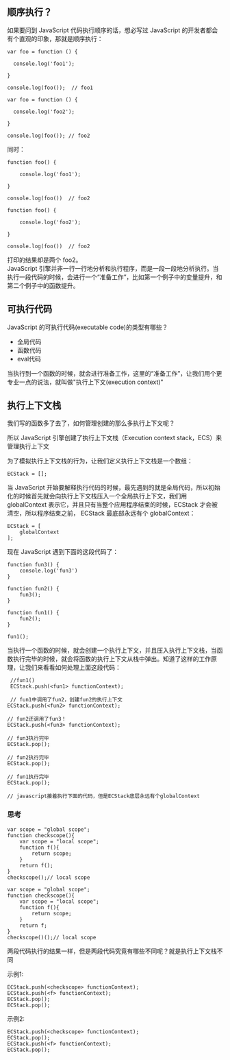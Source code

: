 ## 顺序执行？

如果要问到 JavaScript 代码执行顺序的话，想必写过 JavaScript 的开发者都会有个直观的印象，那就是顺序执行：
```
var foo = function () {

  console.log('foo1');

}

console.log(foo());  // foo1

var foo = function () {

  console.log('foo2');

}

console.log(foo()); // foo2
```

同时：
```
function foo() {

    console.log('foo1');

}

console.log(foo())  // foo2

function foo() {

    console.log('foo2');

}

console.log(foo())  // foo2
```
打印的结果却是两个 foo2。  
 JavaScript 引擎并非一行一行地分析和执行程序，而是一段一段地分析执行。当执行一段代码的时候，会进行一个“准备工作”，比如第一个例子中的变量提升，和第二个例子中的函数提升。

 ## 可执行代码
 JavaScript 的可执行代码(executable code)的类型有哪些？
 * 全局代码
 * 函数代码
 * eval代码

当执行到一个函数的时候，就会进行准备工作，这里的“准备工作”，让我们用个更专业一点的说法，就叫做"执行上下文(execution context)"

## 执行上下文栈

我们写的函数多了去了，如何管理创建的那么多执行上下文呢？

所以 JavaScript 引擎创建了执行上下文栈（Execution context stack，ECS）来管理执行上下文

为了模拟执行上下文栈的行为，让我们定义执行上下文栈是一个数组：
```
ECStack = [];
```
当 JavaScript 开始要解释执行代码的时候，最先遇到的就是全局代码，所以初始化的时候首先就会向执行上下文栈压入一个全局执行上下文，我们用 globalContext 表示它，并且只有当整个应用程序结束的时候，ECStack 才会被清空，所以程序结束之前， ECStack 最底部永远有个 globalContext：
```
ECStack = [
    globalContext
];
```
现在 JavaScript 遇到下面的这段代码了：
```
function fun3() {
    console.log('fun3')
}

function fun2() {
    fun3();
}

function fun1() {
    fun2();
}

fun1();
```
当执行一个函数的时候，就会创建一个执行上下文，并且压入执行上下文栈，当函数执行完毕的时候，就会将函数的执行上下文从栈中弹出。知道了这样的工作原理，让我们来看看如何处理上面这段代码：
```
 //fun1() 
 ECStack.push(<fun1> functionContext);

 // fun1中调用了fun2，创建fun2的执行上下文
ECStack.push(<fun2> functionContext);

// fun2还调用了fun3！
ECStack.push(<fun3> functionContext);

// fun3执行完毕
ECStack.pop();

// fun2执行完毕
ECStack.pop();

// fun1执行完毕
ECStack.pop();

// javascript接着执行下面的代码，但是ECStack底层永远有个globalContext
```

### 思考
```
var scope = "global scope";
function checkscope(){
    var scope = "local scope";
    function f(){
        return scope;
    }
    return f();
}
checkscope();// local scope

var scope = "global scope";
function checkscope(){
    var scope = "local scope";
    function f(){
        return scope;
    }
    return f;
}
checkscope()();// local scope
```
两段代码执行的结果一样，但是两段代码究竟有哪些不同呢？就是执行上下文栈不同

示例1:
```
ECStack.push(<checkscope> functionContext);
ECStack.push(<f> functionContext);
ECStack.pop();
ECStack.pop();
```
示例2:
```
ECStack.push(<checkscope> functionContext);
ECStack.pop();
ECStack.push(<f> functionContext);
ECStack.pop();
```
